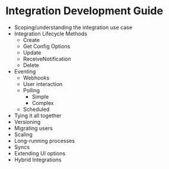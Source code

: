 # Integration Development Guide

* Scoping/understanding the integration use case
* Integration Lifecycle Methods
  * Create
  * Get Config Options
  * Update
  * ReceiveNotification
  * Delete
* Eventing
  * Webhooks
  * User interaction
  * Polling
    * Simple
    * Complex
  * Scheduled
* Tying it all together
* Versioning
* Migrating users
* Scaling
* Long-running processes
* Syncs
* Extending UI options
* Hybrid Integrations
